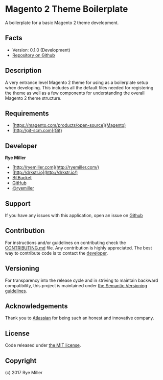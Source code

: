 Magento 2 Theme Boilerplate
===========================

A boilerplate for a basic Magento 2 theme development.


Facts
-----

 * Version: 0.1.0 (Development)
 * [Repository on Github](https://github.com/iods/mage2-boilerplate)


Description
-----------

A very entrance level Magento 2 theme for using as a boilerplate setup when developing. This includes 
all the default files needed for registering the theme as well as a few components for understanding 
the overall Magento 2 theme structure.


Requirements
------------

 * [https://magento.com/products/open-source](Magento)
 * [http://git-scm.com](Git)
 

Developer
---------

**Rye Miller**

 * [http://ryemiller.com](http://ryemiller.com/)
 * [http://drkstr.io](http://drkstr.io/)
 * [BitBucket](http://bitbucket.org/adarkstar/)
 * [GitHub](http://github.com/iods/)
 * [@ryemiller](https://twitter.com/ryemiller)
 
 
Support
-------

If you have any issues with this application, open an issue on [Github](https://github.com/iods/mage2-boilerplate/issues)


Contribution
------------

For instructions and/or guidelines on contributing check the [CONTRIBUTING.md](https://github.com/iods/mage2-boilerplate/CONTRIBUTING.md) 
file. Any contribution is highly appreciated. The best way to contribute code is to contact the [developer](#Developer).
 
 
Versioning
----------

For transparency into the release cycle and in striving to maintain backward compatibility, this project is
maintained under [the Semantic Versioning guidelines](http://semver.org/).


Acknowledgements
----------------

Thank you to [Atlassian](http://www.atlassian.com) for being such an honest and innovative company.


License
-------

Code released under [the MIT license](https://github.com/iods/mage2-boilerplate/LICENSE).


Copyright
---------

(c) 2017 Rye Miller